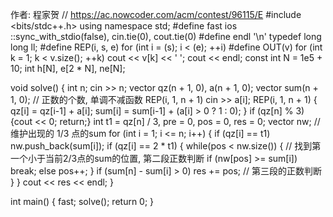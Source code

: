 作者: 程家贺
// https://ac.nowcoder.com/acm/contest/96115/E
#include <bits/stdc++.h>
using namespace std;
#define fast ios ::sync_with_stdio(false), cin.tie(0), cout.tie(0)
#define endl '\n'
typedef long long ll;
#define REP(i, s, e) for (int i = (s); i < (e); ++i)
#define OUT(v) for (int k = 1; k < v.size(); ++k) cout << v[k] << ' '; cout << endl;
const int N = 1e5 + 10;
int h[N], e[2 * N], ne[N];


void solve() {
    int n;
    cin >> n;
    vector<ll> qz(n + 1, 0), a(n + 1, 0);
    vector<ll> sum(n + 1, 0);  // 正数的个数, 单调不减函数
    REP(i, 1, n + 1) cin >> a[i];
    REP(i, 1, n + 1) {
        qz[i] = qz[i-1] + a[i];
        sum[i] = sum[i-1] + (a[i] > 0 ? 1 : 0);
    }
    if (qz[n] % 3) {cout << 0; return;}
    int t1 = qz[n] / 3, pre = 0, pos = 0, res = 0;
    vector<ll> nw; //维护出现的 1/3 点的sum
    for (int i = 1; i <= n; i++) {
        if (qz[i] == t1) nw.push_back(sum[i]);
        if (qz[i] == 2 * t1) {
            while(pos < nw.size()) { // 找到第一个小于当前2/3点的sum的位置, 第二段正数判断
                if (nw[pos] >= sum[i]) break;
                else pos++;
            }
            if (sum[n] - sum[i] > 0) res += pos; // 第三段的正数判断
        }
    }
    cout << res << endl;
}

int main() {
    fast;
    solve();
    return 0;
}
